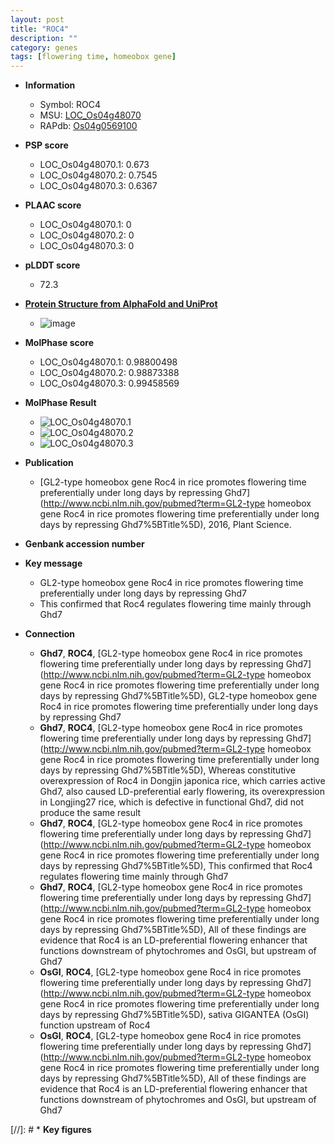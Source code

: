 ```yaml
---
layout: post
title: "ROC4"
description: ""
category: genes
tags: [flowering time, homeobox gene]
---
```


* **Information**  
    + Symbol: ROC4  
    + MSU: [LOC_Os04g48070](http://rice.plantbiology.msu.edu/cgi-bin/ORF_infopage.cgi?orf=LOC_Os04g48070)  
    + RAPdb: [Os04g0569100](http://rapdb.dna.affrc.go.jp/viewer/gbrowse_details/irgsp1?name=Os04g0569100)  

* **PSP score**  
    + LOC_Os04g48070.1: 0.673 
    + LOC_Os04g48070.2: 0.7545 
    + LOC_Os04g48070.3: 0.6367 

* **PLAAC score**  
    + LOC_Os04g48070.1: 0 
    + LOC_Os04g48070.2: 0 
    + LOC_Os04g48070.3: 0 

* **pLDDT score**
    + 72.3

* **[Protein Structure from AlphaFold and UniProt](https://www.uniprot.org/uniprotkb/Q7Y0V9/entry#structure)**
    + ![image](https://ricepsp.github.io/images/Q7/AF-Q7Y0V9-F1.png)

* **MolPhase score**
    + LOC_Os04g48070.1: 0.98800498
    + LOC_Os04g48070.2: 0.98873388
    + LOC_Os04g48070.3: 0.99458569

* **MolPhase Result**
    + ![LOC_Os04g48070.1](https://304243504.github.io/Pictures/LOC_Os04g/LOC_Os04g48070.1.png)
    + ![LOC_Os04g48070.2](https://304243504.github.io/Pictures/LOC_Os04g/LOC_Os04g48070.2.png)
    + ![LOC_Os04g48070.3](https://304243504.github.io/Pictures/LOC_Os04g/LOC_Os04g48070.3.png)

* **Publication**  
    + [GL2-type homeobox gene Roc4 in rice promotes flowering time preferentially under long days by repressing Ghd7](http://www.ncbi.nlm.nih.gov/pubmed?term=GL2-type homeobox gene Roc4 in rice promotes flowering time preferentially under long days by repressing Ghd7%5BTitle%5D), 2016, Plant Science.

* **Genbank accession number**  

* **Key message**  
    + GL2-type homeobox gene Roc4 in rice promotes flowering time preferentially under long days by repressing Ghd7
    + This confirmed that Roc4 regulates flowering time mainly through Ghd7

* **Connection**  
    + __Ghd7__, __ROC4__, [GL2-type homeobox gene Roc4 in rice promotes flowering time preferentially under long days by repressing Ghd7](http://www.ncbi.nlm.nih.gov/pubmed?term=GL2-type homeobox gene Roc4 in rice promotes flowering time preferentially under long days by repressing Ghd7%5BTitle%5D), GL2-type homeobox gene Roc4 in rice promotes flowering time preferentially under long days by repressing Ghd7
    + __Ghd7__, __ROC4__, [GL2-type homeobox gene Roc4 in rice promotes flowering time preferentially under long days by repressing Ghd7](http://www.ncbi.nlm.nih.gov/pubmed?term=GL2-type homeobox gene Roc4 in rice promotes flowering time preferentially under long days by repressing Ghd7%5BTitle%5D), Whereas constitutive overexpression of Roc4 in Dongjin japonica rice, which carries active Ghd7, also caused LD-preferential early flowering, its overexpression in Longjing27 rice, which is defective in functional Ghd7, did not produce the same result
    + __Ghd7__, __ROC4__, [GL2-type homeobox gene Roc4 in rice promotes flowering time preferentially under long days by repressing Ghd7](http://www.ncbi.nlm.nih.gov/pubmed?term=GL2-type homeobox gene Roc4 in rice promotes flowering time preferentially under long days by repressing Ghd7%5BTitle%5D), This confirmed that Roc4 regulates flowering time mainly through Ghd7
    + __Ghd7__, __ROC4__, [GL2-type homeobox gene Roc4 in rice promotes flowering time preferentially under long days by repressing Ghd7](http://www.ncbi.nlm.nih.gov/pubmed?term=GL2-type homeobox gene Roc4 in rice promotes flowering time preferentially under long days by repressing Ghd7%5BTitle%5D), All of these findings are evidence that Roc4 is an LD-preferential flowering enhancer that functions downstream of phytochromes and OsGI, but upstream of Ghd7
    + __OsGI__, __ROC4__, [GL2-type homeobox gene Roc4 in rice promotes flowering time preferentially under long days by repressing Ghd7](http://www.ncbi.nlm.nih.gov/pubmed?term=GL2-type homeobox gene Roc4 in rice promotes flowering time preferentially under long days by repressing Ghd7%5BTitle%5D), sativa GIGANTEA (OsGI) function upstream of Roc4
    + __OsGI__, __ROC4__, [GL2-type homeobox gene Roc4 in rice promotes flowering time preferentially under long days by repressing Ghd7](http://www.ncbi.nlm.nih.gov/pubmed?term=GL2-type homeobox gene Roc4 in rice promotes flowering time preferentially under long days by repressing Ghd7%5BTitle%5D), All of these findings are evidence that Roc4 is an LD-preferential flowering enhancer that functions downstream of phytochromes and OsGI, but upstream of Ghd7

[//]: # * **Key figures**  


